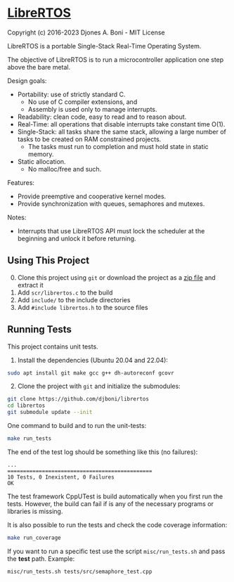 # [LibreRTOS](https://github.com/djboni/librertos)

Copyright (c) 2016-2023 Djones A. Boni - MIT License

LibreRTOS is a portable Single-Stack Real-Time Operating System.

The objective of LibreRTOS is to run a microcontroller application one step
above the bare metal.

Design goals:

- Portability: use of strictly standard C.
  - No use of C compiler extensions, and
  - Assembly is used only to manage interrupts.
- Readability: clean code, easy to read and to reason about.
- Real-Time: all operations that disable interrupts take constant time O(1).
- Single-Stack: all tasks share the same stack, allowing a large number of
  tasks to be created on RAM constrained projects.
  - The tasks must run to completion and must hold state in static memory.
- Static allocation.
  - No malloc/free and such.

Features:

- Provide preemptive and cooperative kernel modes.
- Provide synchronization with queues, semaphores and mutexes.

Notes:

- Interrupts that use LibreRTOS API must lock the scheduler at the beginning and
  unlock it before returning.

## Using This Project

0. Clone this project using `git` or download the project as a
   [zip file](https://github.com/djboni/librertos/archive/refs/heads/master.zip)
   and extract it
1. Add `scr/librertos.c` to the build
2. Add `include/` to the include directories
3. Add `#include librertos.h` to the source files

## Running Tests

This project contains unit tests.

1. Install the dependencies (Ubuntu 20.04 and 22.04):

```sh
sudo apt install git make gcc g++ dh-autoreconf gcovr
```

2. Clone the project with `git` and initialize the submodules:

```sh
git clone https://github.com/djboni/librertos
cd librertos
git submodule update --init
```

One command to build and to run the unit-tests:

```sh
make run_tests
```

The end of the test log should be something like this (no failures):

```
...
==============================================
10 Tests, 0 Inexistent, 0 Failures
OK
```

The test framework CppUTest is build automatically when you first run the tests.
However, the build can fail if is any of the necessary programs or libraries is
missing.

It is also possible to run the tests and check the code coverage information:

```sh
make run_coverage
```

If you want to run a specific test use the script `misc/run_tests.sh` and pass
the **test** path. Example:

```sh
misc/run_tests.sh tests/src/semaphore_test.cpp
```
